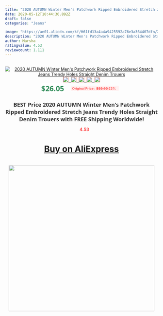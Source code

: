 ```yaml
---
title: "2020 AUTUMN Winter Men's Patchwork Ripped Embroidered Stretch Jeans Trendy Holes Straight Denim Trouers"
date: 2020-05-12T10:44:36.892Z
draft: false
categories: "Jeans"

image: "https://ae01.alicdn.com/kf/H61fd13a4a4a9425592a76e3a364407dfn/2020-AUTUMN-Winter-Men-s-Patchwork-Ripped-Embroidered-Stretch-Jeans-Trendy-Holes-Straight-Denim-Trouers.jpg"
description: "2020 AUTUMN Winter Men's Patchwork Ripped Embroidered Stretch Jeans Trendy Holes Straight Denim Trouers"
author: Marsha
ratingvalue: 4.53
reviewcount: 1.111
---
```

<br>
<div style="text-align: center;">
<a href="https://s.click.aliexpress.com/e/_AALe8l" target="_blank" rel="nofollow noopener noreferrer"><img alt="2020 AUTUMN Winter Men's Patchwork Ripped Embroidered Stretch Jeans Trendy Holes Straight Denim Trouers" class="magnifier-image" src="https://ae01.alicdn.com/kf/H61fd13a4a4a9425592a76e3a364407dfn/2020-AUTUMN-Winter-Men-s-Patchwork-Ripped-Embroidered-Stretch-Jeans-Trendy-Holes-Straight-Denim-Trouers.jpg_640x640.jpg">
<br>
<img style="border:1px solid salmon" src="https://ae01.alicdn.com/kf/H61fd13a4a4a9425592a76e3a364407dfn/2020-AUTUMN-Winter-Men-s-Patchwork-Ripped-Embroidered-Stretch-Jeans-Trendy-Holes-Straight-Denim-Trouers.jpg_120x120.jpg">&nbsp;&nbsp;<img style="border:1px solid salmon" src="https://ae01.alicdn.com/kf/H92717f3aebac49a58c9c5e52194381e0X/2020-AUTUMN-Winter-Men-s-Patchwork-Ripped-Embroidered-Stretch-Jeans-Trendy-Holes-Straight-Denim-Trouers.jpg_120x120.jpg">&nbsp;&nbsp;<img style="border:1px solid salmon" src="https://ae01.alicdn.com/kf/H6a59911e0f41404c8972289604728f78G/2020-AUTUMN-Winter-Men-s-Patchwork-Ripped-Embroidered-Stretch-Jeans-Trendy-Holes-Straight-Denim-Trouers.jpg_120x120.jpg">&nbsp;&nbsp;<img style="border:1px solid salmon" src="https://ae01.alicdn.com/kf/H3520eb6f919344f3bc15a63c0d3e4c94c/2020-AUTUMN-Winter-Men-s-Patchwork-Ripped-Embroidered-Stretch-Jeans-Trendy-Holes-Straight-Denim-Trouers.jpg_120x120.jpg">&nbsp;&nbsp;<img style="border:1px solid salmon" src="https://ae01.alicdn.com/kf/H15e09f1f0f6c48ec96dcba9d5aa7bba1T/2020-AUTUMN-Winter-Men-s-Patchwork-Ripped-Embroidered-Stretch-Jeans-Trendy-Holes-Straight-Denim-Trouers.jpg_120x120.jpg"></a></div><br0>
<div style="text-align: center;"><span style="background-color: white; border: 0px; box-sizing: border-box; color: seagreen; display: inline-block; font-family: &quot;open sans&quot; , &quot;arial&quot; , &quot;helvetica&quot; , sans-serif , &quot;heiti&quot;; font-size: 24px; font-stretch: inherit; font-weight: 700; line-height: inherit; margin: 0px 10px 0px 0px; padding: 0px; vertical-align: middle;">$26.05 </span>
<span style="background: rgb(255 , 241 , 241); border-radius: 3px; border: 0px; box-sizing: border-box; color: #ff4747; display: inline-block; font-family: inherit; font-size: 12px; font-stretch: inherit; font-style: inherit; font-variant: inherit; font-weight: 600; line-height: inherit; margin: 0px; padding: 2px 5px; transform: scale(0.9); vertical-align: middle;">Original Price : <b style="text-decoration: line-through;">$33.83 </b> 23%&nbsp;&nbsp;</span></div>
<h1 style="color: #333333; display: inline-block; font-family: &quot;open sans&quot; , &quot;arial&quot; , &quot;helvetica&quot; , sans-serif , &quot;heiti&quot;; font-size: 18px; font-stretch: inherit; font-weight: 700; text-align: center;">BEST Price 2020 AUTUMN Winter Men's Patchwork Ripped Embroidered Stretch Jeans Trendy Holes Straight Denim Trouers with FREE Shipping Worldwide!</h1>
<div style="color: #ff4747; text-align: center;">
<img src="https://4.bp.blogspot.com/-M0ZcTcb-5uY/XleCXlxnR4I/AAAAAAAAAEc/OrjgMkXV1oMQFaCRZj5HQwOCBcu3w1FegCPcBGAYYCw/s1600/star.png" style="height: 15px;">&nbsp;<b>4.53</b></div>
<div class="button_cont" align="center"><a class="buynow_a" href="https://s.click.aliexpress.com/e/_AALe8l" target="_blank" rel="nofollow noopener noreferrer"><H1>Buy on AliExpress</H1></a></div><br>
<div class="separator" style="clear: both; text-align: center;">
<img src="https://lh3.googleusercontent.com/-pTy5HemUv9M/XlePHvY0dAI/AAAAAAAAAE4/0nX5iRUoIWY8eMW9Dpxeirr157OZliDIgCLcBGAsYHQ/s1600/badge.gif" width="480">
</div>
